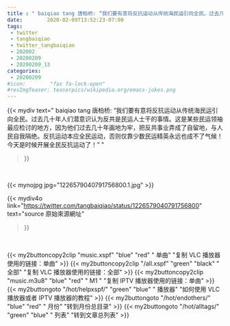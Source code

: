 ```yaml
---
title : " baiqiao tang 唐柏桥: “我们要有意将反抗运动从传统海民运引向全民。过去几十年人们潜意识认为反共是民运人士干的事情。这是某些民运领袖最应检讨的地方，因为他们过去几十年画地为牢，把反共事业弄成了自留地，与人民自我隔绝。反抗运动本应全民运动，否则仅靠少数民运精英永远也成不了气候！今天是时候开展全民反抗运动了！”  "
date:        2020-02-09T13:52:23-07:00
tags:
 - twitter
 - tangbaiqiao
 - twitter_tangbaiqiao
 - 202002
 - 20200209
 - 20200209_13
categories:
 - 20200209
#icon:        "fas fa-lock-open"
#resImgTeaser: teaserpics/wikipedia.org/emacs-jokes.png
---
```


{{< mydiv text=" baiqiao tang 唐柏桥: “我们要有意将反抗运动从传统海民运引向全民。过去几十年人们潜意识认为反共是民运人士干的事情。这是某些民运领袖最应检讨的地方，因为他们过去几十年画地为牢，把反共事业弄成了自留地，与人民自我隔绝。反抗运动本应全民运动，否则仅靠少数民运精英永远也成不了气候！今天是时候开展全民反抗运动了！”  "
>}}
<br>


 {{< mynojpg jpg="1226579040791756800.1.jpg" >}}<br> 



{{< mydiv4o link="https://twitter.com/tangbaiqiao/status/1226579040791756800"
text="source 原始來源網址"
>}}


<br>



{{< my2buttoncopy2clip "music.xspf"        "blue"   "red"    " 单曲"  "复制 VLC 播放器使用的链接：单曲" >}} {{< my2buttoncopy2clip "/all.xspf"         "green"  "black"  " 全部"  "复制 VLC 播放器使用的链接：全部" >}} {{< my2buttoncopy2clip "music.m3u8"        "blue"   "red"    " M1 "    "复制 IPTV 播放器使用的链接：单曲" >}} {{< my2buttongoto      "/hot/helpxspf/"    "green"  "blue"   " 播放器" "如何使用 VLC 播放器或者 IPTV 播放器的教程" >}} {{< my2buttongoto      "/hot/endothers/"   "blue"   "red"    " 月份"   "转到月份总目录" >}} {{< my2buttongoto      "/hot/alltags/"     "green"  "blue"   " 列表"   "转到文章总列表" >}} 
